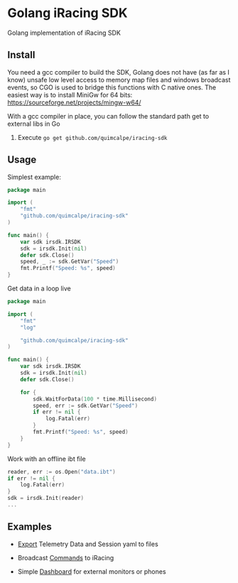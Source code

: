 # Golang iRacing SDK

Golang implementation of iRacing SDK

## Install

You need a gcc compiler to build the SDK, Golang does not have (as far as I know) unsafe low level access to memory map files and windows broadcast events, so CGO is used to bridge this functions with C native ones.
The easiest way is to install MiniGw for 64 bits: https://sourceforge.net/projects/mingw-w64/

With a gcc compiler in place, you can follow the standard path get to external libs in Go
1. Execute `go get github.com/quimcalpe/iracing-sdk`

## Usage

Simplest example:
```go
package main

import (
    "fmt"
    "github.com/quimcalpe/iracing-sdk"
)

func main() {
	var sdk irsdk.IRSDK
	sdk = irsdk.Init(nil)
	defer sdk.Close()
    speed, _ := sdk.GetVar("Speed")
    fmt.Printf("Speed: %s", speed)
}
```

Get data in a loop live
```go
package main

import (
    "fmt"
    "log"

    "github.com/quimcalpe/iracing-sdk"
)

func main() {
	var sdk irsdk.IRSDK
	sdk = irsdk.Init(nil)
	defer sdk.Close()

    for {
        sdk.WaitForData(100 * time.Millisecond)
        speed, err := sdk.GetVar("Speed")
        if err != nil {
            log.Fatal(err)
        }
        fmt.Printf("Speed: %s", speed)
    }
}
```

Work with an offline ibt file
```go
reader, err := os.Open("data.ibt")
if err != nil {
    log.Fatal(err)
}
sdk = irsdk.Init(reader)
...
```

## Examples

* [Export](examples/export) Telemetry Data and Session yaml to files

* Broadcast [Commands](examples/commands) to iRacing

* Simple [Dashboard](examples/dashboard) for external monitors or phones